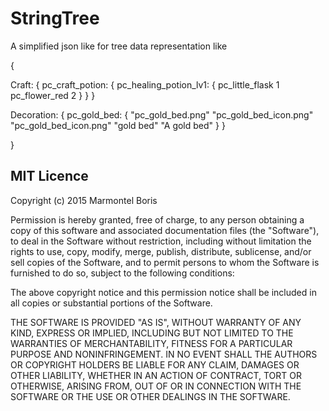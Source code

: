 StringTree
==========

A simplified json like for tree data representation like

{

Craft:
{
  pc_craft_potion:
  {
    pc_healing_potion_lv1: {
      pc_little_flask 1
      pc_flower_red 2
    }
  }
}

Decoration:
{
  pc_gold_bed:
  {
    "pc_gold_bed.png"
    "pc_gold_bed_icon.png"
    "pc_gold_bed_icon.png"
    "gold bed"
    "A gold bed"
  }
}

}

MIT Licence
-----------

Copyright (c) 2015 Marmontel Boris

Permission is hereby granted, free of charge, to any person obtaining a copy of this software and associated documentation files (the "Software"), to deal in the Software without restriction, including without limitation the rights to use, copy, modify, merge, publish, distribute, sublicense, and/or sell copies of the Software, and to permit persons to whom the Software is furnished to do so, subject to the following conditions:

The above copyright notice and this permission notice shall be included in all copies or substantial portions of the Software.

THE SOFTWARE IS PROVIDED "AS IS", WITHOUT WARRANTY OF ANY KIND, EXPRESS OR IMPLIED, INCLUDING BUT NOT LIMITED TO THE WARRANTIES OF MERCHANTABILITY, FITNESS FOR A PARTICULAR PURPOSE AND NONINFRINGEMENT. IN NO EVENT SHALL THE AUTHORS OR COPYRIGHT HOLDERS BE LIABLE FOR ANY CLAIM, DAMAGES OR OTHER LIABILITY, WHETHER IN AN ACTION OF CONTRACT, TORT OR OTHERWISE, ARISING FROM, OUT OF OR IN CONNECTION WITH THE SOFTWARE OR THE USE OR OTHER DEALINGS IN THE SOFTWARE.
